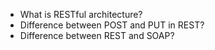 - What is RESTful architecture?
- Difference between POST and PUT in REST?
- Difference between REST and SOAP?
